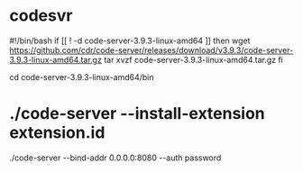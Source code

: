 # codesvr 
#!/bin/bash
if [[ ! -d code-server-3.9.3-linux-amd64 ]]
then
    wget https://github.com/cdr/code-server/releases/download/v3.9.3/code-server-3.9.3-linux-amd64.tar.gz
    tar xvzf code-server-3.9.3-linux-amd64.tar.gz
fi

cd code-server-3.9.3-linux-amd64/bin

# ./code-server --install-extension extension.id

./code-server --bind-addr 0.0.0.0:8080 --auth password
